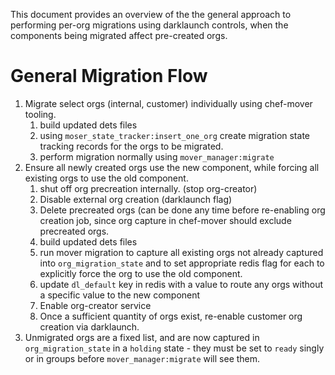 This document provides an overview of the the general approach to
performing per-org migrations using darklaunch controls, when the
components being migrated affect pre-created orgs.

# General Migration Flow

1. Migrate select orgs (internal, customer) individually using
   chef-mover tooling.
    1. build updated dets files
    2. using ``moser_state_tracker:insert_one_org`` create migration
       state tracking records for the orgs to be migrated.
    3. perform migration normally using ``mover_manager:migrate``
2. Ensure all newly created orgs use the new component, while forcing
   all existing orgs to use the old component.
    1. shut off org precreation internally. (stop org-creator)
    2. Disable external org creation (darklaunch flag)
    3. Delete precreated orgs (can be done any time before re-enabling
       org creation job, since org capture in chef-mover should exclude
       precreated orgs.
    4. build updated dets files
    5. run mover migration to capture all existing orgs not already
       captured into ``org_migration_state`` and to set appropriate
       redis flag for each to explicitly force the org to use the old
       component.
    6. update ``dl_default`` key in redis with a value to route any orgs
       without a specific value to the new component
    7. Enable org-creator service
    8. Once a sufficient quantity of orgs exist, re-enable customer org
       creation via darklaunch.
3. Unmigrated orgs are a fixed list, and are now captured in
   ``org_migration_state`` in a ``holding`` state - they must be set to
   ``ready`` singly or in groups before ``mover_manager:migrate`` will
    see them.



